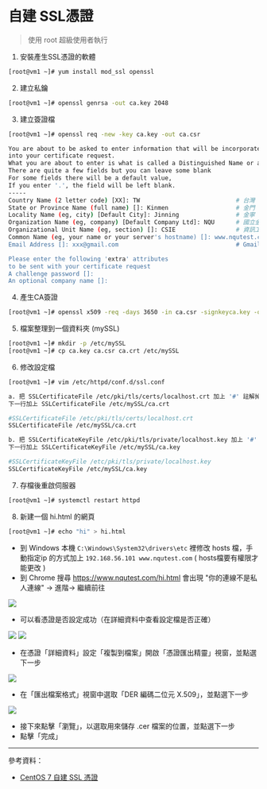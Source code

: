 # 自建 SSL憑證
> 使用 root 超級使用者執行
1. 安裝產生SSL憑證的軟體
```sh
[root@vm1 ~]# yum install mod_ssl openssl
```
2. 建立私鑰
```sh
[root@vm1 ~]# openssl genrsa -out ca.key 2048
```
3. 建立簽證檔
```sh
[root@vm1 ~]# openssl req -new -key ca.key -out ca.csr

You are about to be asked to enter information that will be incorporated
into your certificate request.
What you are about to enter is what is called a Distinguished Name or a DN.
There are quite a few fields but you can leave some blank
For some fields there will be a default value,
If you enter '.', the field will be left blank.
-----
Country Name (2 letter code) [XX]: TW                           # 台灣
State or Province Name (full name) []: Kinmen                   # 金門
Locality Name (eg, city) [Default City]: Jinning                # 金寧
Organization Name (eg, company) [Default Company Ltd]: NQU      # 國立金門大學
Organizational Unit Name (eg, section) []: CSIE                 # 資訊工程學系
Common Name (eg, your name or your server's hostname) []: www.nqutest.com
Email Address []: xxx@gmail.com                                 # Gmail

Please enter the following 'extra' attributes
to be sent with your certificate request
A challenge password []:
An optional company name []:
```
4. 產生CA簽證
```sh
[root@vm1 ~]# openssl x509 -req -days 3650 -in ca.csr -signkeyca.key -out ca.crt
```
5. 檔案整理到一個資料夾 (mySSL)
```sh
[root@vm1 ~]# mkdir -p /etc/mySSL 
[root@vm1 ~]# cp ca.key ca.csr ca.crt /etc/mySSL
``` 
6. 修改設定檔
```sh
[root@vm1 ~]# vim /etc/httpd/conf.d/ssl.conf
```
```sh
a. 把 SSLCertificateFile /etc/pki/tls/certs/localhost.crt 加上 '#' 註解掉
下一行加上 SSLCertificateFile /etc/mySSL/ca.crt

#SSLCertificateFile /etc/pki/tls/certs/localhost.crt
SSLCertificateFile /etc/mySSL/ca.crt
```
```sh
b. 把 SSLCertificateKeyFile /etc/pki/tls/private/localhost.key 加上 '#' 註解掉
下一行加上 SSLCertificateKeyFile /etc/mySSL/ca.key

#SSLCertificateKeyFile /etc/pki/tls/private/localhost.key
SSLCertificateKeyFile /etc/mySSL/ca.key
```
7. 存檔後重啟伺服器
```sh
[root@vm1 ~]# systemctl restart httpd
```
8. 新建一個 hi.html 的網頁
```sh
[root@vm1 ~]# echo "hi" > hi.html
```
* 到 Windows 本機 `C:\Windows\System32\drivers\etc` 裡修改 hosts 檔，手動指定ip 的方式加上 `192.168.56.101 www.nqutest.com` ( hosts檔要有權限才能更改 )
* 到 Chrome 搜尋 https://www.nqutest.com/hi.html 會出現 "你的連線不是私人連線" -> 進階-> 繼續前往

![](Image/SSL/hi.html-2.PNG)

* 可以看憑證是否設定成功（在詳細資料中查看設定檔是否正確）

![](Image/SSL/憑證.PNG)
![](Image/SSL/憑證2.PNG)

* 在憑證「詳細資料」設定「複製到檔案」開啟「憑證匯出精靈」視窗，並點選下一步

![](Image/SSL/憑證匯出精靈.PNG)

* 在「匯出檔案格式」視窗中選取「DER 編碼二位元 X.509」，並點選下一步

![](Image/SSL/匯出精靈2.PNG)

* 接下來點擊「瀏覽」，以選取用來儲存 .cer 檔案的位置，並點選下一步
* 點擊「完成」

---
參考資料：
* [CentOS 7 自建 SSL 憑證](https://www.brilliantcode.net/343/centos-7-create-own-ssl-certificates/)

